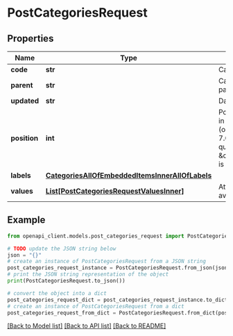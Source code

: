 # PostCategoriesRequest


## Properties

Name | Type | Description | Notes
------------ | ------------- | ------------- | -------------
**code** | **str** | Category code | 
**parent** | **str** | Category code of the parent&#39;s category | [optional] 
**updated** | **str** | Date of the last update | [optional] 
**position** | **int** | Position of the category in its level, start from 1 (only available since the 7.0 version and when query parameter \&quot;with_position\&quot; is set to \&quot;true\&quot;) | [optional] 
**labels** | [**CategoriesAllOfEmbeddedItemsInnerAllOfLabels**](CategoriesAllOfEmbeddedItemsInnerAllOfLabels.md) |  | [optional] 
**values** | [**List[PostCategoriesRequestValuesInner]**](PostCategoriesRequestValuesInner.md) | Attribute values (only available on SaaS). | [optional] 

## Example

```python
from openapi_client.models.post_categories_request import PostCategoriesRequest

# TODO update the JSON string below
json = "{}"
# create an instance of PostCategoriesRequest from a JSON string
post_categories_request_instance = PostCategoriesRequest.from_json(json)
# print the JSON string representation of the object
print(PostCategoriesRequest.to_json())

# convert the object into a dict
post_categories_request_dict = post_categories_request_instance.to_dict()
# create an instance of PostCategoriesRequest from a dict
post_categories_request_from_dict = PostCategoriesRequest.from_dict(post_categories_request_dict)
```
[[Back to Model list]](../README.md#documentation-for-models) [[Back to API list]](../README.md#documentation-for-api-endpoints) [[Back to README]](../README.md)


